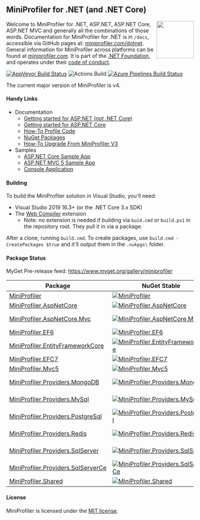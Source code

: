## MiniProfiler for .NET (and .NET Core)

[<img align="right" width="100px" src="https://dotnetfoundation.org/img/logo_big.svg" />](https://dotnetfoundation.org/projects)

Welcome to MiniProfiler for .NET, ASP.NET, ASP.NET Core, ASP.NET MVC and generally all the combinations of those words. Documentation for MiniProfiler for .NET is in `/docs`, accessible via GitHub pages at: [miniprofiler.com/dotnet](https://miniprofiler.com/dotnet/). General information for MiniProfiler across platforms can be found at [miniprofiler.com](https://miniprofiler.com/). It is part of the [.NET Foundation](https://www.dotnetfoundation.org/), and operates under their [code of conduct](https://www.dotnetfoundation.org/code-of-conduct).

[![AppVeyor Build Status](https://ci.appveyor.com/api/projects/status/sieyhfuhjww5ur5i/branch/master?svg=true)](https://ci.appveyor.com/project/StackExchange/dotnet/branch/master)
![Actions Build](https://github.com/MiniProfiler/dotnet/workflows/Main%20Build/badge.svg)
[![Azure Pipelines Build Status](https://stackoverflowoss.visualstudio.com/StackOSS/_apis/build/status/MiniProfiler.dotnet?branchName=master)](https://stackoverflowoss.visualstudio.com/StackOSS/_build/latest?definitionId=2&branchName=master)


The current major version of MiniProfiler is v4.

#### Handy Links

* Documentation
  * [Getting started for ASP.NET (*not* .NET Core)](https://miniprofiler.com/dotnet/AspDotNet)
  * [Getting started for ASP.NET Core](https://miniprofiler.com/dotnet/AspDotNetCore)
  * [How-To Profile Code](https://miniprofiler.com/dotnet/HowTo/ProfileCode)
  * [NuGet Packages](https://miniprofiler.com/dotnet/NuGet)
  * [How-To Upgrade From MiniProfiler V3](https://miniprofiler.com/dotnet/HowTo/UpgradeFromV3)
* Samples
  * [ASP.NET Core Sample App](https://github.com/MiniProfiler/dotnet/tree/master/samples/Samples.AspNetCore)
  * [ASP.NET MVC 5 Sample App](https://github.com/MiniProfiler/dotnet/tree/master/samples/Samples.Mvc5)
  * [Console Application](https://github.com/MiniProfiler/dotnet/tree/master/samples/Samples.Console)

#### Building
To build the MiniProfiler solution in Visual Studio, you'll need:
- Visual Studio 2019 16.3+ (or the .NET Core 3.x SDK)
- The [Web Compiler](https://marketplace.visualstudio.com/items?itemName=MadsKristensen.WebCompiler) extension
  - Note: no extension is needed if building via `buid.cmd` or `build.ps1` in the repository root. They pull it in via a package.

After a clone, running `build.cmd`. To create packages, use `build.cmd -CreatePackages $true` and it'll output them in the `.nukpgs\` folder.

#### Package Status

MyGet Pre-release feed: https://www.myget.org/gallery/miniprofiler

| Package | NuGet Stable | NuGet Pre-release | Downloads | MyGet |
| ------- | ------------ | ----------------- | --------- | ----- |
| [MiniProfiler](https://www.nuget.org/packages/MiniProfiler/) | [![MiniProfiler](https://img.shields.io/nuget/v/MiniProfiler.svg)](https://www.nuget.org/packages/MiniProfiler/) | [![MiniProfiler](https://img.shields.io/nuget/vpre/MiniProfiler.svg)](https://www.nuget.org/packages/MiniProfiler/) | [![MiniProfiler](https://img.shields.io/nuget/dt/MiniProfiler.svg)](https://www.nuget.org/packages/MiniProfiler/) | [![MiniProfiler MyGet](https://img.shields.io/myget/miniprofiler/vpre/MiniProfiler.svg)](https://www.myget.org/feed/miniprofiler/package/nuget/MiniProfiler) |
| [MiniProfiler.AspNetCore](https://www.nuget.org/packages/MiniProfiler.AspNetCore/) | [![MiniProfiler.AspNetCore](https://img.shields.io/nuget/v/MiniProfiler.AspNetCore.svg)](https://www.nuget.org/packages/MiniProfiler.AspNetCore/) | [![MiniProfiler.AspNetCore](https://img.shields.io/nuget/vpre/MiniProfiler.AspNetCore.svg)](https://www.nuget.org/packages/MiniProfiler.AspNetCore/) | [![MiniProfiler.AspNetCore](https://img.shields.io/nuget/dt/MiniProfiler.AspNetCore.svg)](https://www.nuget.org/packages/MiniProfiler.AspNetCore/) | [![MiniProfiler.AspNetCore MyGet](https://img.shields.io/myget/miniprofiler/vpre/MiniProfiler.AspNetCore.svg)](https://www.myget.org/feed/miniprofiler/package/nuget/MiniProfiler.AspNetCore) |
| [MiniProfiler.AspNetCore.Mvc](https://www.nuget.org/packages/MiniProfiler.AspNetCore.Mvc/) | [![MiniProfiler.AspNetCore.Mvc](https://img.shields.io/nuget/v/MiniProfiler.AspNetCore.Mvc.svg)](https://www.nuget.org/packages/MiniProfiler.AspNetCore.Mvc/) | [![MiniProfiler.AspNetCore.Mvc](https://img.shields.io/nuget/vpre/MiniProfiler.AspNetCore.Mvc.svg)](https://www.nuget.org/packages/MiniProfiler.AspNetCore.Mvc/) | [![MiniProfiler.AspNetCore.Mvc](https://img.shields.io/nuget/dt/MiniProfiler.AspNetCore.Mvc.svg)](https://www.nuget.org/packages/MiniProfiler.AspNetCore.Mvc/) | [![MiniProfiler.AspNetCore.Mvc MyGet](https://img.shields.io/myget/miniprofiler/vpre/MiniProfiler.AspNetCore.Mvc.svg)](https://www.myget.org/feed/miniprofiler/package/nuget/MiniProfiler.AspNetCore.Mvc) |
| [MiniProfiler.EF6](https://www.nuget.org/packages/MiniProfiler.EF6/) | [![MiniProfiler.EF6](https://img.shields.io/nuget/v/MiniProfiler.EF6.svg)](https://www.nuget.org/packages/MiniProfiler.EF6/) | [![MiniProfiler.EF6](https://img.shields.io/nuget/vpre/MiniProfiler.EF6.svg)](https://www.nuget.org/packages/MiniProfiler.EF6/) | [![MiniProfiler.EF6](https://img.shields.io/nuget/dt/MiniProfiler.EF6.svg)](https://www.nuget.org/packages/MiniProfiler.EF6/) | [![MiniProfiler.EF6 MyGet](https://img.shields.io/myget/miniprofiler/vpre/MiniProfiler.EF6.svg)](https://www.myget.org/feed/miniprofiler/package/nuget/MiniProfiler.EF6) |
| [MiniProfiler.EntityFrameworkCore](https://www.nuget.org/packages/MiniProfiler.EntityFrameworkCore/) | [![MiniProfiler.EntityFrameworkCore](https://img.shields.io/nuget/v/MiniProfiler.EntityFrameworkCore.svg)](https://www.nuget.org/packages/MiniProfiler.EntityFrameworkCore/) | [![MiniProfiler.EntityFrameworkCore](https://img.shields.io/nuget/vpre/MiniProfiler.EntityFrameworkCore.svg)](https://www.nuget.org/packages/MiniProfiler.EntityFrameworkCore/) | [![MiniProfiler.EntityFrameworkCore](https://img.shields.io/nuget/dt/MiniProfiler.EntityFrameworkCore.svg)](https://www.nuget.org/packages/MiniProfiler.EntityFrameworkCore/) | [![MiniProfiler.EntityFrameworkCore MyGet](https://img.shields.io/myget/miniprofiler/vpre/MiniProfiler.EntityFrameworkCore.svg)](https://www.myget.org/feed/miniprofiler/package/nuget/MiniProfiler.EntityFrameworkCore) |
| [MiniProfiler.EFC7](https://www.nuget.org/packages/MiniProfiler.EFC7/) | [![MiniProfiler.EFC7](https://img.shields.io/nuget/v/MiniProfiler.EFC7.svg)](https://www.nuget.org/packages/MiniProfiler.EFC7/) | [![MiniProfiler.EFC7](https://img.shields.io/nuget/vpre/MiniProfiler.EFC7.svg)](https://www.nuget.org/packages/MiniProfiler.EFC7/) | [![MiniProfiler.EFC7](https://img.shields.io/nuget/dt/MiniProfiler.EFC7.svg)](https://www.nuget.org/packages/MiniProfiler.EFC7/) | [![MiniProfiler.EFC7 MyGet](https://img.shields.io/myget/miniprofiler/vpre/MiniProfiler.EFC7.svg)](https://www.myget.org/feed/miniprofiler/package/nuget/MiniProfiler.EFC7) |
| [MiniProfiler.Mvc5](https://www.nuget.org/packages/MiniProfiler.Mvc5/) | [![MiniProfiler.Mvc5](https://img.shields.io/nuget/v/MiniProfiler.Mvc5.svg)](https://www.nuget.org/packages/MiniProfiler.Mvc5/) | [![MiniProfiler.Mvc5](https://img.shields.io/nuget/vpre/MiniProfiler.Mvc5.svg)](https://www.nuget.org/packages/MiniProfiler.Mvc5/) | [![MiniProfiler.Mvc5](https://img.shields.io/nuget/dt/MiniProfiler.Mvc5.svg)](https://www.nuget.org/packages/MiniProfiler.Mvc5/) | [![MiniProfiler.Mvc5 MyGet](https://img.shields.io/myget/miniprofiler/vpre/MiniProfiler.Mvc5.svg)](https://www.myget.org/feed/miniprofiler/package/nuget/MiniProfiler.Mvc5) |
| [MiniProfiler.Providers.MongoDB](https://www.nuget.org/packages/MiniProfiler.Providers.MongoDB/) | [![MiniProfiler.Providers.MongoDB](https://img.shields.io/nuget/v/MiniProfiler.Providers.MongoDB.svg)](https://www.nuget.org/packages/MiniProfiler.Providers.MongoDB/) | [![MiniProfiler.Providers.MongoDB](https://img.shields.io/nuget/vpre/MiniProfiler.Providers.MongoDB.svg)](https://www.nuget.org/packages/MiniProfiler.Providers.MongoDB/) | [![MiniProfiler.Providers.MongoDB](https://img.shields.io/nuget/dt/MiniProfiler.Providers.MongoDB.svg)](https://www.nuget.org/packages/MiniProfiler.Providers.MongoDB/) | [![MiniProfiler.Providers.MongoDB MyGet](https://img.shields.io/myget/miniprofiler/vpre/MiniProfiler.Providers.MongoDB.svg)](https://www.myget.org/feed/miniprofiler/package/nuget/MiniProfiler.Providers.MongoDB) |
| [MiniProfiler.Providers.MySql](https://www.nuget.org/packages/MiniProfiler.Providers.MySql/) | [![MiniProfiler.Providers.MySql](https://img.shields.io/nuget/v/MiniProfiler.Providers.MySql.svg)](https://www.nuget.org/packages/MiniProfiler.Providers.MySql/) | [![MiniProfiler.Providers.MySql](https://img.shields.io/nuget/vpre/MiniProfiler.Providers.MySql.svg)](https://www.nuget.org/packages/MiniProfiler.Providers.MySql/) | [![MiniProfiler.Providers.MySql](https://img.shields.io/nuget/dt/MiniProfiler.Providers.MySql.svg)](https://www.nuget.org/packages/MiniProfiler.Providers.MySql/) | [![MiniProfiler.Providers.MySql MyGet](https://img.shields.io/myget/miniprofiler/vpre/MiniProfiler.Providers.MySql.svg)](https://www.myget.org/feed/miniprofiler/package/nuget/MiniProfiler.Providers.MySql) |
| [MiniProfiler.Providers.PostgreSql](https://www.nuget.org/packages/MiniProfiler.Providers.PostgreSql/) | [![MiniProfiler.Providers.PostgreSql](https://img.shields.io/nuget/v/MiniProfiler.Providers.PostgreSql.svg)](https://www.nuget.org/packages/MiniProfiler.Providers.PostgreSql/) | [![MiniProfiler.Providers.PostgreSql](https://img.shields.io/nuget/vpre/MiniProfiler.Providers.PostgreSql.svg)](https://www.nuget.org/packages/MiniProfiler.Providers.PostgreSql/) | [![MiniProfiler.Providers.PostgreSql](https://img.shields.io/nuget/dt/MiniProfiler.Providers.PostgreSql.svg)](https://www.nuget.org/packages/MiniProfiler.Providers.PostgreSql/) | [![MiniProfiler.Providers.PostgreSql MyGet](https://img.shields.io/myget/miniprofiler/vpre/MiniProfiler.Providers.PostgreSql.svg)](https://www.myget.org/feed/miniprofiler/package/nuget/MiniProfiler.Providers.PostgreSql) |
| [MiniProfiler.Providers.Redis](https://www.nuget.org/packages/MiniProfiler.Providers.Redis/) | [![MiniProfiler.Providers.Redis](https://img.shields.io/nuget/v/MiniProfiler.Providers.Redis.svg)](https://www.nuget.org/packages/MiniProfiler.Providers.Redis/) | [![MiniProfiler.Providers.Redis](https://img.shields.io/nuget/vpre/MiniProfiler.Providers.Redis.svg)](https://www.nuget.org/packages/MiniProfiler.Providers.Redis/) | [![MiniProfiler.Providers.Redis](https://img.shields.io/nuget/dt/MiniProfiler.Providers.Redis.svg)](https://www.nuget.org/packages/MiniProfiler.Providers.Redis/) | [![MiniProfiler.Providers.Redis MyGet](https://img.shields.io/myget/miniprofiler/vpre/MiniProfiler.Providers.Redis.svg)](https://www.myget.org/feed/miniprofiler/package/nuget/MiniProfiler.Providers.Redis) |
| [MiniProfiler.Providers.SqlServer](https://www.nuget.org/packages/MiniProfiler.Providers.SqlServer/) | [![MiniProfiler.Providers.SqlServer](https://img.shields.io/nuget/v/MiniProfiler.Providers.SqlServer.svg)](https://www.nuget.org/packages/MiniProfiler.Providers.SqlServer/) | [![MiniProfiler.Providers.SqlServer](https://img.shields.io/nuget/vpre/MiniProfiler.Providers.SqlServer.svg)](https://www.nuget.org/packages/MiniProfiler.Providers.SqlServer/) | [![MiniProfiler.Providers.SqlServer](https://img.shields.io/nuget/dt/MiniProfiler.Providers.SqlServer.svg)](https://www.nuget.org/packages/MiniProfiler.Providers.SqlServer/) | [![MiniProfiler.Providers.SqlServer MyGet](https://img.shields.io/myget/miniprofiler/vpre/MiniProfiler.Providers.SqlServer.svg)](https://www.myget.org/feed/miniprofiler/package/nuget/MiniProfiler.Providers.SqlServer) |
| [MiniProfiler.Providers.SqlServerCe](https://www.nuget.org/packages/MiniProfiler.Providers.SqlServerCe/) | [![MiniProfiler.Providers.SqlServerCe](https://img.shields.io/nuget/v/MiniProfiler.Providers.SqlServerCe.svg)](https://www.nuget.org/packages/MiniProfiler.Providers.SqlServerCe/) | [![MiniProfiler.Providers.SqlServerCe](https://img.shields.io/nuget/vpre/MiniProfiler.Providers.SqlServerCe.svg)](https://www.nuget.org/packages/MiniProfiler.Providers.SqlServerCe/) | [![MiniProfiler.Providers.SqlServerCe](https://img.shields.io/nuget/dt/MiniProfiler.Providers.SqlServerCe.svg)](https://www.nuget.org/packages/MiniProfiler.Providers.SqlServerCe/) | [![MiniProfiler.Providers.SqlServerCe MyGet](https://img.shields.io/myget/miniprofiler/vpre/MiniProfiler.Providers.SqlServerCe.svg)](https://www.myget.org/feed/miniprofiler/package/nuget/MiniProfiler.Providers.SqlServerCe) |
| [MiniProfiler.Shared](https://www.nuget.org/packages/MiniProfiler.Shared/) | [![MiniProfiler.Shared](https://img.shields.io/nuget/v/MiniProfiler.Shared.svg)](https://www.nuget.org/packages/MiniProfiler.Shared/) | [![MiniProfiler.Shared](https://img.shields.io/nuget/vpre/MiniProfiler.Shared.svg)](https://www.nuget.org/packages/MiniProfiler.Shared/) | [![MiniProfiler.Shared](https://img.shields.io/nuget/dt/MiniProfiler.Shared.svg)](https://www.nuget.org/packages/MiniProfiler.Shared/) | [![MiniProfiler.Shared MyGet](https://img.shields.io/myget/miniprofiler/vpre/MiniProfiler.Shared.svg)](https://www.myget.org/feed/miniprofiler/package/nuget/MiniProfiler.Shared) |
<!-- Gen script: https://gist.github.com/NickCraver/33a825aca1fd0893ea019976a2f98850 -->


#### License
MiniProfiler is licensed under the [MIT license](https://github.com/MiniProfiler/dotnet/blob/master/LICENSE.txt).
